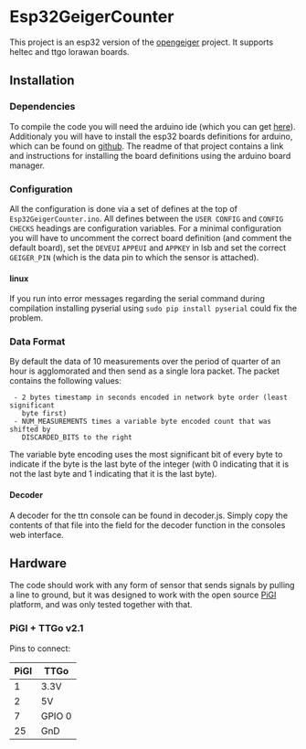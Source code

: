 # Esp32GeigerCounter
This project is an esp32 version of the
[opengeiger](https://github.com/opengeiger/LoRaGeiger-MKRWAN1300.git) project.
It supports heltec and ttgo lorawan boards.

## Installation

### Dependencies
To compile the code you will need the arduino ide (which you can get
[here](https://www.arduino.cc/en/Main/Software)).
Additionaly you will have to install the esp32 boards definitions for arduino,
which can be found on [github](https://github.com/espressif/arduino-esp32).
The readme of that project contains a link and instructions for installing the
board definitions using the arduino board manager.  

### Configuration
All the configuration is done via a set of defines at the top of
`Esp32GeigerCounter.ino`. All defines between the `USER CONFIG` and
`CONFIG CHECKS` headings are configuration variables. For a minimal
configuration you will have to uncomment the correct board definition (and
comment the default board), set the `DEVEUI` `APPEUI` and `APPKEY`
in lsb and set the correct `GEIGER_PIN` (which is the data pin to which the
sensor is attached).

#### linux
If you run into error messages regarding the serial command during compilation
installing pyserial using `sudo pip install pyserial` could fix the problem.

### Data Format
By default the data of 10 measurements over the period of quarter of an hour is
agglomorated and then send as a single lora packet. The packet contains the
following values:
```
 - 2 bytes timestamp in seconds encoded in network byte order (least significant
   byte first)
 - NUM_MEASUREMENTS times a variable byte encoded count that was shifted by
   DISCARDED_BITS to the right
```
The variable byte encoding uses the most significant bit of every byte to
indicate if the byte is the last byte of the integer (with 0 indicating that
it is not the last byte and 1 indicating that it is the last byte).

#### Decoder
A decoder for the ttn console can be found in decoder.js. Simply copy the
contents of that file into the field for the decoder function in the consoles
web interface.

## Hardware
The code should work with any form of sensor that sends signals by pulling a line to ground, but it was designed to work with the open source [PiGI](https://github.com/apollo-ng/PiGI) platform, and was only tested together with that.

### PiGI + TTGo v2.1
Pins to connect:  

| PiGI  | TTGo    |
| ----- | ------- |
| 1     | 3.3V    |
| 2     | 5V      |
| 7     | GPIO 0  |
| 25    | GnD     |
